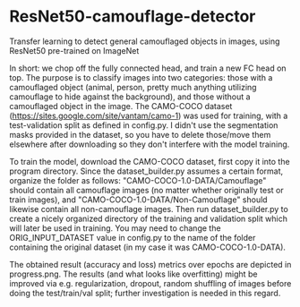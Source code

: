 # ResNet50-camouflage-detector
Transfer learning to detect general camouflaged objects in images, using ResNet50 pre-trained on ImageNet

In short: we chop off the fully connected head, and train a new FC head on top. The purpose is to classify images into two categories: those with a camouflaged object (animal, person, pretty much anything utilizing camouflage to hide against the background), and those without a camouflaged object in the image. The CAMO-COCO dataset (https://sites.google.com/site/vantam/camo-1) was used for training, with a test-validation split as defined in config.py. I didn't use the segmentation masks provided in the dataset, so you have to delete those/move them elsewhere after downloading so they don't interfere with the model training.

To train the model, download the CAMO-COCO dataset, first copy it into the program directory. Since the dataset_builder.py assumes a certain format, organize the folder as follows: "CAMO-COCO-1.0-DATA/Camouflage" should contain all camouflage images (no matter whether originally test or train images), and "CAMO-COCO-1.0-DATA/Non-Camouflage" should likewise contain all non-camouflage images. Then run dataset_builder.py to create a nicely organized directory of the training and validation split which will later be used in training. You may need to change the ORIG_INPUT_DATASET value in config.py to the name of the folder containing the original dataset (in my case it was CAMO-COCO-1.0-DATA).

The obtained result (accuracy and loss) metrics over epochs are depicted in progress.png. The results (and what looks like overfitting) might be improved via e.g. regularization, dropout, random shuffling of images before doing the test/train/val split; further investigation is needed in this regard.
